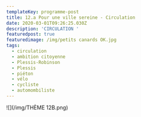 ```yaml
---
templateKey: programme-post
title: 12.a Pour une ville sereine - Circulation
date: 2020-03-01T09:26:25.030Z
description: 'CIRCULATION '
featuredpost: true
featuredimage: /img/petits canards OK.jpg
tags:
  - circulation
  - ambition citoyenne
  - Plessis-Robinson
  - Plessis
  - piéton
  - vélo
  - cycliste
  - automombiliste
---
```

![](/img/THÈME 12B.png)
